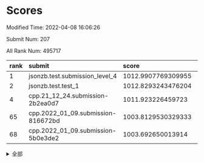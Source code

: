# Scores

Modified Time: 2022-04-08 16:06:26

Submit Num: 207

All Rank Num: 495717

| rank |               submit               |       score        |       sigma        | pk_num |
| :--- | :--------------------------------- | :----------------- | :----------------- | :----- |
| 1    | jsonzb.test.submission_level_4     | 1012.9907769309955 | 0.8205535370207411 | 9582   |
| 2    | jsonzb.test.test_1                 | 1012.8293243476204 | 0.8144066301981421 | 9579   |
| 4    | cpp.21_12_24.submission-2b2ea0d7   | 1011.923226459723  | 0.7860150104047622 | 9575   |
| 65   | cpp.2022_01_09.submission-816672bd | 1003.8129530329333 | 0.7030418225223716 | 9582   |
| 68   | cpp.2022_01_09.submission-5b0e3de2 | 1003.692650013914  | 0.7289347021653017 | 9574   |


<details>
<summary>全部</summary>

| rank |                 submit                 |       score        |       sigma        | pk_num |
| :--- | :------------------------------------- | :----------------- | :----------------- | :----- |
| 1    | jsonzb.test.submission_level_4         | 1012.9907769309955 | 0.8205535370207411 | 9582   |
| 2    | jsonzb.test.test_1                     | 1012.8293243476204 | 0.8144066301981421 | 9579   |
| 3    | gobigger.level_3.submission_level_3_40 | 1012.0061061206212 | 0.7676742469846541 | 9576   |
| 4    | cpp.21_12_24.submission-2b2ea0d7       | 1011.923226459723  | 0.7860150104047622 | 9575   |
| 5    | gobigger.level_3.submission_level_3_30 | 1011.6295466858055 | 0.7732980835138954 | 9578   |
| 6    | gobigger.level_3.submission_level_3_3  | 1011.4667623203427 | 0.7724343526661747 | 9577   |
| 7    | gobigger.level_3.submission_level_3_37 | 1011.4280681451136 | 0.7756947565924769 | 9580   |
| 8    | gobigger.level_3.submission_level_3_26 | 1011.35763818117   | 0.7715490930490015 | 9581   |
| 9    | gobigger.level_3.submission_level_3_9  | 1011.2539923946655 | 0.7716448846926196 | 9582   |
| 10   | gobigger.level_3.submission_level_3_2  | 1011.1680363642496 | 0.7675908830198825 | 9576   |
| 11   | gobigger.level_3.submission_level_3_36 | 1011.0881755446705 | 0.7830033621940117 | 9581   |
| 12   | gobigger.level_3.submission_level_3_28 | 1010.9503561462727 | 0.7647490371063166 | 9578   |
| 13   | gobigger.level_3.submission_level_3_32 | 1010.9461342302391 | 0.7744991366273758 | 9581   |
| 14   | gobigger.level_3.submission_level_3_47 | 1010.9119615869424 | 0.762540179575254  | 9582   |
| 15   | gobigger.level_3.submission_level_3_10 | 1010.9062492770356 | 0.7454638590103325 | 9582   |
| 16   | gobigger.level_3.submission_level_3_27 | 1010.8800492087556 | 0.7538588273555636 | 9581   |
| 17   | gobigger.level_3.submission_level_3_43 | 1010.7289951883293 | 0.768098038585823  | 9582   |
| 18   | gobigger.level_3.submission_level_3_19 | 1010.5712627192333 | 0.7365146240826089 | 9575   |
| 19   | gobigger.level_3.submission_level_3_1  | 1010.5577777621589 | 0.7800376667665978 | 9582   |
| 20   | gobigger.level_3.submission_level_3_0  | 1010.3718117112822 | 0.7599302901858855 | 9577   |
| 21   | gobigger.level_3.submission_level_3_31 | 1010.3111321096404 | 0.7839717121358709 | 9587   |
| 22   | gobigger.level_3.submission_level_3_38 | 1010.2803558315962 | 0.7310762629234869 | 9582   |
| 23   | gobigger.level_3.submission_level_3_7  | 1010.2330092157144 | 0.757410906315343  | 9577   |
| 24   | gobigger.level_3.submission_level_3_39 | 1010.1638222534045 | 0.7630837035790696 | 9580   |
| 25   | gobigger.level_3.submission_level_3_33 | 1010.1593183353547 | 0.7806338457881463 | 9580   |
| 26   | gobigger.level_3.submission_level_3_46 | 1010.0154992009707 | 0.7581475825358883 | 9574   |
| 27   | gobigger.level_3.submission_level_3_13 | 1009.8928817188402 | 0.7546780584937116 | 9577   |
| 28   | gobigger.level_3.submission_level_3_41 | 1009.8717582450855 | 0.7535475267909301 | 9582   |
| 29   | gobigger.level_3.submission_level_3_29 | 1009.870460235753  | 0.7710656603878705 | 9582   |
| 30   | gobigger.level_3.submission_level_3_45 | 1009.7776794854391 | 0.763273253971141  | 9575   |
| 31   | gobigger.level_3.submission_level_3_25 | 1009.7107753260691 | 0.745461927779786  | 9581   |
| 32   | gobigger.level_3.submission_level_3_42 | 1009.6572621694128 | 0.7553015114885469 | 9583   |
| 33   | gobigger.level_3.submission_level_3_23 | 1009.6566740792479 | 0.7680663484232771 | 9574   |
| 34   | gobigger.level_3.submission_level_3_24 | 1009.5741980572918 | 0.7701702290956296 | 9578   |
| 35   | gobigger.level_3.submission_level_3_22 | 1009.5677665146455 | 0.7712683090545678 | 9574   |
| 36   | gobigger.level_3.submission_level_3_18 | 1009.5407239544554 | 0.7514331851513815 | 9583   |
| 37   | gobigger.level_3.submission_level_3_14 | 1009.4881672372741 | 0.7566678615749979 | 9580   |
| 38   | gobigger.level_3.submission_level_3_34 | 1009.4072129209407 | 0.7624413291188603 | 9579   |
| 39   | gobigger.level_3.submission_level_3_35 | 1009.3470309694162 | 0.7612198400421456 | 9576   |
| 40   | gobigger.level_3.submission_level_3_16 | 1009.3356267388814 | 0.7442907832210269 | 9579   |
| 41   | gobigger.level_3.submission_level_3_49 | 1009.200961331795  | 0.7625929017771136 | 9582   |
| 42   | gobigger.level_3.submission_level_3_15 | 1009.0801429739585 | 0.7511789536004015 | 9576   |
| 43   | gobigger.level_3.submission_level_3_12 | 1008.9353278634015 | 0.7374115481600851 | 9583   |
| 44   | gobigger.level_3.submission_level_3_21 | 1008.9344298713567 | 0.7646637301975446 | 9576   |
| 45   | gobigger.level_3.submission_level_3_6  | 1008.8487028327462 | 0.7523415301097245 | 9578   |
| 46   | gobigger.level_3.submission_level_3_20 | 1008.8403993374067 | 0.7357132675110465 | 9581   |
| 47   | gobigger.level_3.submission_level_3_4  | 1008.8400798320326 | 0.7298262414436779 | 9579   |
| 48   | gobigger.level_3.submission_level_3_48 | 1008.7251642256789 | 0.7453548175690706 | 9580   |
| 49   | gobigger.level_3.submission_level_3_17 | 1008.6843069605479 | 0.7377849532090905 | 9577   |
| 50   | gobigger.level_3.submission_level_3_5  | 1008.6456434770116 | 0.7465750841625731 | 9573   |
| 51   | gobigger.level_3.submission_level_3_44 | 1008.3551262095036 | 0.7420072992407116 | 9579   |
| 52   | gobigger.level_3.submission_level_3_11 | 1008.0631970995236 | 0.72902063709794   | 9577   |
| 53   | gobigger.level_3.submission_level_3_8  | 1007.9025639905501 | 0.7374136368689405 | 9578   |
| 54   | gobigger.level_1.submission_level_1_10 | 1005.6428405010678 | 0.7214868373641712 | 9578   |
| 55   | gobigger.level_1.submission_level_1_28 | 1004.7372888982356 | 0.7281163475713223 | 9576   |
| 56   | gobigger.level_1.submission_level_1_12 | 1004.3793444295578 | 0.7262952264089897 | 9585   |
| 57   | gobigger.level_1.submission_level_1_16 | 1004.3575670247888 | 0.7066083370453989 | 9575   |
| 58   | gobigger.level_1.submission_level_1_37 | 1004.3415387094744 | 0.7120433300906033 | 9580   |
| 59   | gobigger.level_1.submission_level_1_31 | 1004.224781515027  | 0.7160650043947189 | 9576   |
| 60   | gobigger.level_1.submission_level_1_7  | 1004.1518160007001 | 0.7238613608041403 | 9574   |
| 61   | gobigger.level_1.submission_level_1_11 | 1004.0065955671321 | 0.7222485481360594 | 9579   |
| 62   | gobigger.level_1.submission_level_1_0  | 1003.9570493084974 | 0.723396855759811  | 9577   |
| 63   | gobigger.level_1.submission_level_1_43 | 1003.8266051477248 | 0.7087502241241603 | 9579   |
| 64   | gobigger.level_1.submission_level_1_2  | 1003.8145235364974 | 0.7176298695401692 | 9582   |
| 65   | cpp.2022_01_09.submission-816672bd     | 1003.8129530329333 | 0.7030418225223716 | 9582   |
| 66   | gobigger.level_1.submission_level_1_34 | 1003.7814069379014 | 0.7207920220560766 | 9584   |
| 67   | gobigger.level_1.submission_level_1_4  | 1003.7039681913844 | 0.7256094518523329 | 9576   |
| 68   | cpp.2022_01_09.submission-5b0e3de2     | 1003.692650013914  | 0.7289347021653017 | 9574   |
| 69   | gobigger.level_1.submission_level_1_22 | 1003.6848290720653 | 0.7146588774120616 | 9580   |
| 70   | gobigger.level_1.submission_level_1_29 | 1003.6521165280386 | 0.7260658721936231 | 9585   |
| 71   | gobigger.level_1.submission_level_1_20 | 1003.5653134876494 | 0.7140046488525685 | 9578   |
| 72   | gobigger.level_1.submission_level_1_32 | 1003.5643933985084 | 0.7214373822049303 | 9582   |
| 73   | gobigger.level_1.submission_level_1_30 | 1003.5355036986201 | 0.7292953703304861 | 9581   |
| 74   | gobigger.level_1.submission_level_1_17 | 1003.5273759453046 | 0.713084710898025  | 9576   |
| 75   | gobigger.level_1.submission_level_1_15 | 1003.5194179722864 | 0.7182659357217192 | 9583   |
| 76   | gobigger.level_1.submission_level_1_23 | 1003.4673661616162 | 0.7215649865770565 | 9578   |
| 77   | gobigger.level_1.submission_level_1_48 | 1003.4663235148705 | 0.7230650110948709 | 9577   |
| 78   | gobigger.level_1.submission_level_1_26 | 1003.4081766301779 | 0.7218245459840557 | 9581   |
| 79   | gobigger.level_1.submission_level_1_33 | 1003.4060601867078 | 0.7294232641364494 | 9580   |
| 80   | gobigger.level_1.submission_level_1_18 | 1003.3712005517598 | 0.7032939716224245 | 9583   |
| 81   | gobigger.level_1.submission_level_1_21 | 1003.3409477352246 | 0.7135522815785968 | 9573   |
| 82   | gobigger.level_1.submission_level_1_14 | 1003.2152093855744 | 0.7036311747294968 | 9584   |
| 83   | gobigger.level_1.submission_level_1_6  | 1003.1474837899839 | 0.701786679698754  | 9575   |
| 84   | gobigger.level_1.submission_level_1_8  | 1003.1454726887407 | 0.7041813743392985 | 9576   |
| 85   | gobigger.level_1.submission_level_1_19 | 1003.1212738551999 | 0.7156732607464455 | 9578   |
| 86   | gobigger.level_1.submission_level_1_39 | 1003.1208066103964 | 0.7206103255341747 | 9579   |
| 87   | gobigger.level_1.submission_level_1_13 | 1002.9803609806139 | 0.7208745513879611 | 9587   |
| 88   | gobigger.level_1.submission_level_1_40 | 1002.9688972172781 | 0.7155616262637663 | 9583   |
| 89   | gobigger.level_1.submission_level_1_3  | 1002.9388081265937 | 0.7132222990777137 | 9577   |
| 90   | gobigger.level_1.submission_level_1_41 | 1002.9382110628374 | 0.7101610710744951 | 9573   |
| 91   | gobigger.level_1.submission_level_1_25 | 1002.8816521870982 | 0.7114314216705695 | 9581   |
| 92   | gobigger.level_1.submission_level_1_1  | 1002.8501357242369 | 0.7157810783060556 | 9580   |
| 93   | gobigger.level_1.submission_level_1_45 | 1002.7952743091803 | 0.7138714824309377 | 9583   |
| 94   | gobigger.level_1.submission_level_1_5  | 1002.6390512304827 | 0.7194971932671123 | 9581   |
| 95   | gobigger.level_1.submission_level_1_46 | 1002.3960594765678 | 0.6960126064102464 | 9578   |
| 96   | gobigger.level_1.submission_level_1_47 | 1002.3418281175336 | 0.7024709597940866 | 9582   |
| 97   | gobigger.level_1.submission_level_1_49 | 1002.2805730379724 | 0.7144158381578368 | 9575   |
| 98   | gobigger.level_1.submission_level_1_38 | 1002.2747067425132 | 0.7104245459225687 | 9577   |
| 99   | gobigger.level_1.submission_level_1_9  | 1002.2173024696924 | 0.7093395528057417 | 9581   |
| 100  | gobigger.level_1.submission_level_1_36 | 1002.0895459730674 | 0.7191631509443627 | 9584   |
| 101  | gobigger.level_1.submission_level_1_35 | 1002.0233724365489 | 0.7113723994591038 | 9582   |
| 102  | gobigger.level_1.submission_level_1_44 | 1001.9404710928543 | 0.7063111347901004 | 9582   |
| 103  | gobigger.level_1.submission_level_1_27 | 1001.920628911566  | 0.7147034420918436 | 9576   |
| 104  | gobigger.level_1.submission_level_1_42 | 1001.5346665412885 | 0.7030963022476983 | 9577   |
| 105  | gobigger.level_1.submission_level_1_24 | 1001.3635186870285 | 0.7153713418192471 | 9577   |
| 106  | gobigger.random.submission_random_22   | 997.8982617614362  | 0.7067385578696146 | 9579   |
| 107  | gobigger.random.submission_random_10   | 997.5377636802133  | 0.7039433435200784 | 9578   |
| 108  | gobigger.random.submission_random_49   | 997.4642425931305  | 0.7045694874259779 | 9579   |
| 109  | gobigger.random.submission_random_1    | 997.1093696804221  | 0.7094499467154135 | 9578   |
| 110  | gobigger.random.submission_random_34   | 997.0868416934192  | 0.7153108510199361 | 9582   |
| 111  | gobigger.random.submission_random_20   | 997.0228995199981  | 0.7014773052948668 | 9575   |
| 112  | gobigger.random.submission_random_26   | 996.9674681860737  | 0.7111536797424485 | 9574   |
| 113  | gobigger.random.submission_random_13   | 996.8892427549694  | 0.6970868483077948 | 9580   |
| 114  | gobigger.random.submission_random_28   | 996.7120454010964  | 0.7037604417358829 | 9573   |
| 115  | gobigger.random.submission_random_16   | 996.5182640015295  | 0.7144254290229474 | 9581   |
| 116  | gobigger.random.submission_random_41   | 996.5178090261321  | 0.7130446120024337 | 9582   |
| 117  | gobigger.random.submission_random_15   | 996.5090287764417  | 0.7142003047244082 | 9578   |
| 118  | gobigger.random.submission_random_11   | 996.4321513698833  | 0.7075233418932011 | 9581   |
| 119  | gobigger.random.submission_random_21   | 996.4040254572024  | 0.7035065332762952 | 9583   |
| 120  | gobigger.random.submission_random_17   | 996.3700181851265  | 0.7033373576285591 | 9579   |
| 121  | gobigger.random.submission_random_2    | 996.3031845730776  | 0.7098938615441562 | 9580   |
| 122  | gobigger.random.submission_random_44   | 996.2330926778745  | 0.7035524312321613 | 9576   |
| 123  | gobigger.random.submission_random_29   | 996.2006537440931  | 0.7156566413812918 | 9579   |
| 124  | gobigger.random.submission_random_12   | 996.1233935868385  | 0.715950102399964  | 9575   |
| 125  | gobigger.random.submission_random_14   | 996.0957081744496  | 0.7011787165322927 | 9580   |
| 126  | gobigger.random.submission_random_3    | 996.0897252799549  | 0.7253810931858237 | 9579   |
| 127  | gobigger.random.submission_random_7    | 996.029002161794   | 0.7177005846289876 | 9576   |
| 128  | gobigger.random.submission_random_4    | 996.0268156014129  | 0.7042507993904878 | 9576   |
| 129  | gobigger.random.submission_random_25   | 996.0068012608762  | 0.7172501194237879 | 9577   |
| 130  | gobigger.random.submission_random_42   | 995.9530369309916  | 0.7085392197191647 | 9581   |
| 131  | gobigger.random.submission_random_40   | 995.9235502671322  | 0.7063274300396294 | 9584   |
| 132  | gobigger.random.submission_random_8    | 995.9218840833455  | 0.7163468846380443 | 9576   |
| 133  | gobigger.random.submission_random_45   | 995.8796483177489  | 0.7154093092295651 | 9577   |
| 134  | gobigger.random.submission_random_33   | 995.758245574172   | 0.7104093326531582 | 9579   |
| 135  | gobigger.random.submission_random_36   | 995.6689902595351  | 0.708975814012682  | 9577   |
| 136  | gobigger.random.submission_random_35   | 995.6086593603119  | 0.698855628843239  | 9582   |
| 137  | gobigger.random.submission_random_18   | 995.5668567497593  | 0.7119909814929125 | 9579   |
| 138  | gobigger.random.submission_random_39   | 995.545947793752   | 0.707798212090352  | 9578   |
| 139  | gobigger.random.submission_random_23   | 995.391918843734   | 0.7102654910769939 | 9570   |
| 140  | gobigger.random.submission_random_9    | 995.342856010422   | 0.7134617373288618 | 9577   |
| 141  | gobigger.random.submission_random_48   | 995.2910095828327  | 0.7119099874616364 | 9579   |
| 142  | gobigger.random.submission_random_24   | 995.1319084688968  | 0.7065500672651313 | 9577   |
| 143  | gobigger.random.submission_random_5    | 995.1311536345834  | 0.7061154374885571 | 9587   |
| 144  | gobigger.random.submission_random_46   | 995.129938460965   | 0.7208204183013079 | 9577   |
| 145  | gobigger.random.submission_random_37   | 995.0767924834773  | 0.712383327134816  | 9579   |
| 146  | gobigger.random.submission_random_6    | 995.0741122196649  | 0.6921359518369911 | 9580   |
| 147  | gobigger.random.submission_random_27   | 995.0312717513845  | 0.7164772206438347 | 9580   |
| 148  | gobigger.random.submission_random_31   | 995.020012725046   | 0.7245167838866176 | 9577   |
| 149  | gobigger.random.submission_random_43   | 994.9673850887206  | 0.7154037887672869 | 9576   |
| 150  | gobigger.random.submission_random_47   | 994.9289176613306  | 0.7140042958143172 | 9573   |
| 151  | gobigger.random.submission_random_30   | 994.9268595983503  | 0.7167105398529966 | 9584   |
| 152  | gobigger.random.submission_random_32   | 994.8975640072231  | 0.7050458807196676 | 9579   |
| 153  | gobigger.random.submission_random_19   | 994.8592437068096  | 0.7263558039061325 | 9579   |
| 154  | gobigger.level_2.submission_level_2_29 | 994.8391265481391  | 0.7334030278428887 | 9574   |
| 155  | gobigger.random.submission_random_0    | 994.7851328772957  | 0.7154671256241963 | 9580   |
| 156  | gobigger.random.submission_random_38   | 994.6620884008804  | 0.7162444773994114 | 9581   |
| 157  | gobigger.level_2.submission_level_2_33 | 993.8786345047622  | 0.7354916442020107 | 9578   |
| 158  | gobigger.level_2.submission_level_2_20 | 993.7103311622818  | 0.7330979526678432 | 9581   |
| 159  | gobigger.level_2.submission_level_2_11 | 993.6181287397156  | 0.7171075664923526 | 9579   |
| 160  | gobigger.level_2.submission_level_2_47 | 993.5803376815843  | 0.7373760470787976 | 9582   |
| 161  | gobigger.level_2.submission_level_2_12 | 993.5794284675328  | 0.7267391849106692 | 9575   |
| 162  | gobigger.level_2.submission_level_2_13 | 993.5436380296303  | 0.7247059805179579 | 9580   |
| 163  | gobigger.level_2.submission_level_2_19 | 993.534127210105   | 0.7290007553237678 | 9580   |
| 164  | gobigger.level_2.submission_level_2_3  | 993.4546146228507  | 0.733329869670318  | 9576   |
| 165  | gobigger.level_2.submission_level_2_44 | 993.4301750505402  | 0.7250286567761182 | 9583   |
| 166  | gobigger.level_2.submission_level_2_43 | 993.3846972873023  | 0.7231222364933603 | 9580   |
| 167  | gobigger.level_2.submission_level_2_0  | 993.2064493213438  | 0.737893860305155  | 9579   |
| 168  | gobigger.level_2.submission_level_2_32 | 993.1435015401111  | 0.7517900541812118 | 9577   |
| 169  | gobigger.level_2.submission_level_2_18 | 993.1354170998412  | 0.7591732862750716 | 9584   |
| 170  | gobigger.level_2.submission_level_2_10 | 993.1137901640426  | 0.7303656670905766 | 9581   |
| 171  | gobigger.level_2.submission_level_2_25 | 993.0651631395313  | 0.7367832875642276 | 9577   |
| 172  | gobigger.level_2.submission_level_2_42 | 993.0248205491041  | 0.7288195031560428 | 9576   |
| 173  | gobigger.level_2.submission_level_2_39 | 993.0070324683694  | 0.7436143781102198 | 9581   |
| 174  | gobigger.level_2.submission_level_2_6  | 992.8751213623104  | 0.7409957622074252 | 9575   |
| 175  | gobigger.level_2.submission_level_2_4  | 992.865652363298   | 0.7572785541717734 | 9578   |
| 176  | gobigger.level_2.submission_level_2_15 | 992.7980390445181  | 0.7398020875990431 | 9585   |
| 177  | gobigger.level_2.submission_level_2_16 | 992.6145709435724  | 0.7485533088112513 | 9579   |
| 178  | gobigger.level_2.submission_level_2_24 | 992.6060469530418  | 0.7512602265141574 | 9584   |
| 179  | gobigger.level_2.submission_level_2_35 | 992.527365464309   | 0.735265148625026  | 9580   |
| 180  | gobigger.level_2.submission_level_2_40 | 992.4973265699119  | 0.7450743229711535 | 9584   |
| 181  | gobigger.level_2.submission_level_2_22 | 992.4635153444596  | 0.748340385444585  | 9578   |
| 182  | gobigger.level_2.submission_level_2_21 | 992.4542079697454  | 0.7320593608114419 | 9577   |
| 183  | gobigger.level_2.submission_level_2_31 | 992.4082043612357  | 0.7559298186645507 | 9580   |
| 184  | gobigger.level_2.submission_level_2_41 | 992.3618203503684  | 0.7293728393240945 | 9580   |
| 185  | gobigger.level_2.submission_level_2_37 | 992.3267430769954  | 0.7353120549746524 | 9581   |
| 186  | gobigger.level_2.submission_level_2_9  | 992.3079405527238  | 0.7664665214990537 | 9576   |
| 187  | gobigger.level_2.submission_level_2_14 | 992.290064476938   | 0.7263112218679845 | 9581   |
| 188  | gobigger.level_2.submission_level_2_8  | 992.2484233400165  | 0.7587710923624023 | 9576   |
| 189  | gobigger.level_2.submission_level_2_1  | 992.1747980938524  | 0.7482010999585806 | 9581   |
| 190  | gobigger.level_2.submission_level_2_23 | 992.1629928022309  | 0.7333532223369974 | 9576   |
| 191  | gobigger.level_2.submission_level_2_48 | 991.9479195908216  | 0.7436206378112594 | 9578   |
| 192  | gobigger.level_2.submission_level_2_26 | 991.9207774300637  | 0.7259860738117475 | 9583   |
| 193  | gobigger.level_2.submission_level_2_45 | 991.7648901883983  | 0.7528980476977056 | 9579   |
| 194  | gobigger.level_2.submission_level_2_27 | 991.7146150121434  | 0.7331357611683704 | 9582   |
| 195  | gobigger.level_2.submission_level_2_17 | 991.634910134697   | 0.7513353277992965 | 9577   |
| 196  | gobigger.level_2.submission_level_2_7  | 991.5393687852957  | 0.7761467670557569 | 9583   |
| 197  | gobigger.level_2.submission_level_2_46 | 991.4335836022908  | 0.7416935294471816 | 9578   |
| 198  | gobigger.level_2.submission_level_2_49 | 991.324714366174   | 0.7463347365812708 | 9575   |
| 199  | gobigger.level_2.submission_level_2_36 | 991.1114938787264  | 0.7498836709811934 | 9579   |
| 200  | gobigger.level_2.submission_level_2_34 | 991.1070219671421  | 0.7390197700368251 | 9582   |
| 201  | gobigger.level_2.submission_level_2_5  | 991.0268294229327  | 0.731216528289393  | 9580   |
| 202  | gobigger.level_2.submission_level_2_28 | 990.8612553478205  | 0.7399676315014225 | 9577   |
| 203  | gobigger.level_2.submission_level_2_38 | 990.7884752085216  | 0.7802939537682718 | 9579   |
| 204  | gobigger.level_2.submission_level_2_2  | 990.7730405880094  | 0.7516379872386517 | 9583   |
| 205  | gobigger.level_2.submission_level_2_30 | 990.695446305194   | 0.7681755972158971 | 9580   |
| 206  | gobigger.none.submission_none_0        | 976.8881860356701  | 1.3307956751928096 | 9579   |
| 207  | gobigger.none.submission_none_1        | 976.6291878553554  | 1.3597474354105614 | 9584   |

</details>